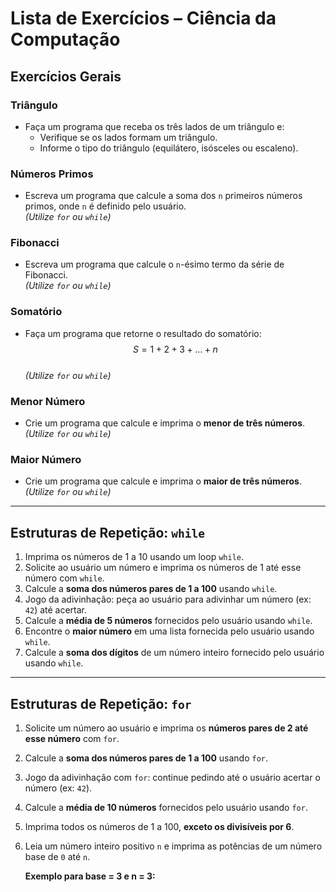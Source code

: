 # Lista de Exercícios – Ciência da Computação

##  Exercícios Gerais

###  Triângulo
- Faça um programa que receba os três lados de um triângulo e:
  - Verifique se os lados formam um triângulo.
  - Informe o tipo do triângulo (equilátero, isósceles ou escaleno).

###  Números Primos
- Escreva um programa que calcule a soma dos `n` primeiros números primos, onde `n` é definido pelo usuário.  
  *(Utilize `for` ou `while`)*

###  Fibonacci
- Escreva um programa que calcule o `n`-ésimo termo da série de Fibonacci.  
  *(Utilize `for` ou `while`)*

###  Somatório
- Faça um programa que retorne o resultado do somatório:  
  $$ S = 1 + 2 + 3 + \ldots + n $$  
  *(Utilize `for` ou `while`)*

###  Menor Número
- Crie um programa que calcule e imprima o **menor de três números**.  
  *(Utilize `for` ou `while`)*

###  Maior Número
- Crie um programa que calcule e imprima o **maior de três números**.  
  *(Utilize `for` ou `while`)*

---

## Estruturas de Repetição: `while`

1. Imprima os números de 1 a 10 usando um loop `while`.
2. Solicite ao usuário um número e imprima os números de 1 até esse número com `while`.
3. Calcule a **soma dos números pares de 1 a 100** usando `while`.
4. Jogo da adivinhação: peça ao usuário para adivinhar um número (ex: `42`) até acertar.
5. Calcule a **média de 5 números** fornecidos pelo usuário usando `while`.
6. Encontre o **maior número** em uma lista fornecida pelo usuário usando `while`.
7. Calcule a **soma dos dígitos** de um número inteiro fornecido pelo usuário usando `while`.

---

## Estruturas de Repetição: `for`

1. Solicite um número ao usuário e imprima os **números pares de 2 até esse número** com `for`.
2. Calcule a **soma dos números pares de 1 a 100** usando `for`.
3. Jogo da adivinhação com `for`: continue pedindo até o usuário acertar o número (ex: `42`).
4. Calcule a **média de 10 números** fornecidos pelo usuário usando `for`.
5. Imprima todos os números de 1 a 100, **exceto os divisíveis por 6**.
6. Leia um número inteiro positivo `n` e imprima as potências de um número base de `0` até `n`.

   **Exemplo para base = 3 e n = 3:**

